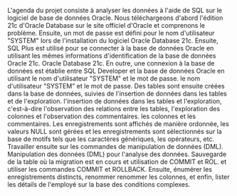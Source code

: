 L'agenda du projet consiste à analyser les données à l'aide de SQL sur le logiciel de base de données Oracle. Nous
téléchargeons d'abord l'édition 21c d'Oracle Database sur le site officiel d'Oracle et comprenons le
problème. Ensuite, un mot de passe est défini pour le nom d'utilisateur "SYSTEM" lors de l'installation du logiciel Oracle Database
21c. Ensuite, SQL Plus est utilisé pour se connecter à la base de données Oracle en utilisant les mêmes informations d'identification de la base de données Oracle 21c.
Oracle Database 21c. En outre, une connexion à la base de données est établie entre SQL Developer et la base de données Oracle en utilisant le nom d'utilisateur "SYSTEM" et le mot de passe.
le nom d'utilisateur "SYSTEM" et le mot de passe. Des tables sont ensuite créées dans la base de données, suivies de l'insertion de données dans les tables et de l'exploration.
l'insertion de données dans les tables et l'exploration, c'est-à-dire l'observation des relations entre les tables, l'exploration des colonnes et l'observation des commentaires.
les colonnes et les commentaires. Les enregistrements sont affichés de manière ordonnée, les valeurs NULL sont gérées et les enregistrements sont sélectionnés sur la base de motifs tels que les caractères génériques, les opérateurs, etc. Travailler ensuite sur les commandes de manipulation de données (DML).
Manipulation des données (DML) pour l'analyse des données. Sauvegarde de la table où la migration est en cours et utilisation de COMMIT et ROL.
et utiliser les commandes COMMIT et ROLLBACK. Ensuite, énumérer les enregistrements distincts, renommer
renommer les colonnes, et enfin, lister les détails de l'employé sur la base des conditions
complexes.
